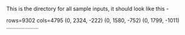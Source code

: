 This is the directory for all sample inputs, it should look like this - 

rows=9302
cols=4795
(0, 2324, -222)
(0, 1580, -752)
(0, 1799, -1011)
.....................
